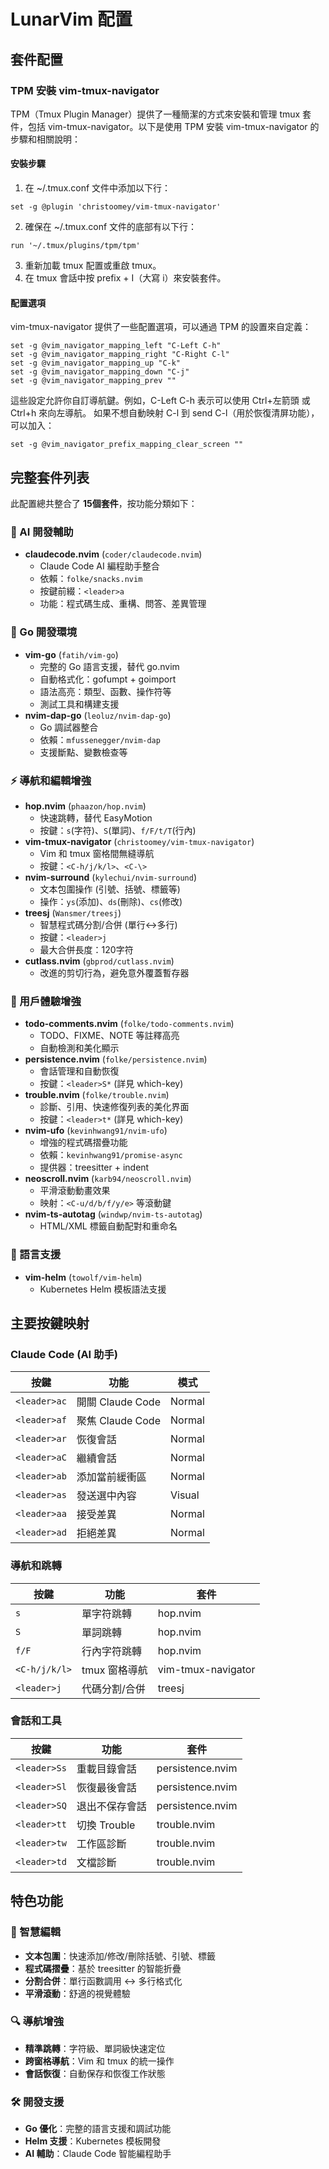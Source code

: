 # LunarVim 配置

## 套件配置
### TPM 安裝 vim-tmux-navigator
TPM（Tmux Plugin Manager）提供了一種簡潔的方式來安裝和管理 tmux 套件，包括 vim-tmux-navigator。以下是使用 TPM 安裝 vim-tmux-navigator 的步驟和相關說明：
#### 安裝步驟
1. 在 ~/.tmux.conf 文件中添加以下行：
```
set -g @plugin 'christoomey/vim-tmux-navigator'
```
2. 確保在 ~/.tmux.conf 文件的底部有以下行：
```
run '~/.tmux/plugins/tpm/tpm'
```
3. 重新加載 tmux 配置或重啟 tmux。
4. 在 tmux 會話中按 prefix + I（大寫 i）來安裝套件。
#### 配置選項
vim-tmux-navigator 提供了一些配置選項，可以通過 TPM 的設置來自定義：
```
set -g @vim_navigator_mapping_left "C-Left C-h"
set -g @vim_navigator_mapping_right "C-Right C-l"
set -g @vim_navigator_mapping_up "C-k"
set -g @vim_navigator_mapping_down "C-j"
set -g @vim_navigator_mapping_prev ""
```
這些設定允許你自訂導航鍵。例如，C-Left C-h 表示可以使用 Ctrl+左箭頭 或 Ctrl+h 來向左導航。
如果不想自動映射 <prefix> C-l 到 send C-l（用於恢復清屏功能），可以加入：
```
set -g @vim_navigator_prefix_mapping_clear_screen ""
```
## 完整套件列表

此配置總共整合了 **15個套件**，按功能分類如下：

### 🤖 AI 開發輔助
- **claudecode.nvim** (`coder/claudecode.nvim`)
  - Claude Code AI 編程助手整合
  - 依賴：`folke/snacks.nvim`
  - 按鍵前綴：`<leader>a`
  - 功能：程式碼生成、重構、問答、差異管理

### 🚀 Go 開發環境
- **vim-go** (`fatih/vim-go`)
  - 完整的 Go 語言支援，替代 go.nvim
  - 自動格式化：gofumpt + goimport
  - 語法高亮：類型、函數、操作符等
  - 測試工具和構建支援
- **nvim-dap-go** (`leoluz/nvim-dap-go`)
  - Go 調試器整合
  - 依賴：`mfussenegger/nvim-dap`
  - 支援斷點、變數檢查等

### ⚡ 導航和編輯增強
- **hop.nvim** (`phaazon/hop.nvim`)
  - 快速跳轉，替代 EasyMotion
  - 按鍵：`s`(字符)、`S`(單詞)、`f/F/t/T`(行內)
- **vim-tmux-navigator** (`christoomey/vim-tmux-navigator`)
  - Vim 和 tmux 窗格間無縫導航
  - 按鍵：`<C-h/j/k/l>`、`<C-\>`
- **nvim-surround** (`kylechui/nvim-surround`)
  - 文本包圍操作 (引號、括號、標籤等)
  - 操作：`ys`(添加)、`ds`(刪除)、`cs`(修改)
- **treesj** (`Wansmer/treesj`)
  - 智慧程式碼分割/合併 (單行↔多行)
  - 按鍵：`<leader>j`
  - 最大合併長度：120字符
- **cutlass.nvim** (`gbprod/cutlass.nvim`)
  - 改進的剪切行為，避免意外覆蓋暫存器

### 🎨 用戶體驗增強
- **todo-comments.nvim** (`folke/todo-comments.nvim`)
  - TODO、FIXME、NOTE 等註釋高亮
  - 自動檢測和美化顯示
- **persistence.nvim** (`folke/persistence.nvim`)
  - 會話管理和自動恢復
  - 按鍵：`<leader>S*` (詳見 which-key)
- **trouble.nvim** (`folke/trouble.nvim`)
  - 診斷、引用、快速修復列表的美化界面
  - 按鍵：`<leader>t*` (詳見 which-key)
- **nvim-ufo** (`kevinhwang91/nvim-ufo`)
  - 增強的程式碼摺疊功能
  - 依賴：`kevinhwang91/promise-async`
  - 提供器：treesitter + indent
- **neoscroll.nvim** (`karb94/neoscroll.nvim`)
  - 平滑滾動動畫效果
  - 映射：`<C-u/d/b/f/y/e>` 等滾動鍵
- **nvim-ts-autotag** (`windwp/nvim-ts-autotag`)
  - HTML/XML 標籤自動配對和重命名

### 🔧 語言支援
- **vim-helm** (`towolf/vim-helm`)
  - Kubernetes Helm 模板語法支援

## 主要按鍵映射

### Claude Code (AI 助手)
| 按鍵 | 功能 | 模式 |
|------|------|------|
| `<leader>ac` | 開關 Claude Code | Normal |
| `<leader>af` | 聚焦 Claude Code | Normal |
| `<leader>ar` | 恢復會話 | Normal |
| `<leader>aC` | 繼續會話 | Normal |
| `<leader>ab` | 添加當前緩衝區 | Normal |
| `<leader>as` | 發送選中內容 | Visual |
| `<leader>aa` | 接受差異 | Normal |
| `<leader>ad` | 拒絕差異 | Normal |

### 導航和跳轉
| 按鍵 | 功能 | 套件 |
|------|------|------|
| `s` | 單字符跳轉 | hop.nvim |
| `S` | 單詞跳轉 | hop.nvim |
| `f/F` | 行內字符跳轉 | hop.nvim |
| `<C-h/j/k/l>` | tmux 窗格導航 | vim-tmux-navigator |
| `<leader>j` | 代碼分割/合併 | treesj |

### 會話和工具
| 按鍵 | 功能 | 套件 |
|------|------|------|
| `<leader>Ss` | 重載目錄會話 | persistence.nvim |
| `<leader>Sl` | 恢復最後會話 | persistence.nvim |
| `<leader>SQ` | 退出不保存會話 | persistence.nvim |
| `<leader>tt` | 切換 Trouble | trouble.nvim |
| `<leader>tw` | 工作區診斷 | trouble.nvim |
| `<leader>td` | 文檔診斷 | trouble.nvim |

## 特色功能

### 🎯 智慧編輯
- **文本包圍**：快速添加/修改/刪除括號、引號、標籤
- **程式碼摺疊**：基於 treesitter 的智能折疊
- **分割合併**：單行函數調用 ↔ 多行格式化
- **平滑滾動**：舒適的視覺體驗

### 🔍 導航增強  
- **精準跳轉**：字符級、單詞級快速定位
- **跨窗格導航**：Vim 和 tmux 的統一操作
- **會話恢復**：自動保存和恢復工作狀態

### 🛠️ 開發支援
- **Go 優化**：完整的語言支援和調試功能
- **Helm 支援**：Kubernetes 模板開發
- **AI 輔助**：Claude Code 智能編程助手

